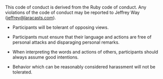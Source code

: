This code of conduct is derived from the Ruby code of conduct. Any violations of the code of conduct may be reported to Jeffrey Way (jeffrey@laracasts.com).

- Participants will be tolerant of opposing views.

- Participants must ensure that their language and actions are free of personal attacks and disparaging personal remarks.

- When interpreting the words and actions of others, participants should always assume good intentions.

- Behavior which can be reasonably considered harassment will not be tolerated.